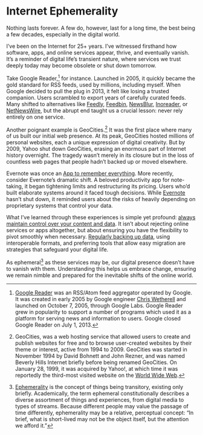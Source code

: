 # Internet Ephemerality

Nothing lasts forever. A few do, however, last for a long time, the best being a few decades, especially in the digital world.

I’ve been on the Internet for 25+ years. I’ve witnessed firsthand how software, apps, and online services appear, thrive, and eventually vanish. It’s a reminder of digital life’s transient nature, where services we trust deeply today may become obsolete or shut down tomorrow.

Take Google Reader,[^GoogleReader] for instance. Launched in 2005, it quickly became the gold standard for RSS feeds, used by millions, including myself. When Google decided to pull the plug in 2013, it felt like losing a trusted companion. Users scrambled to export years of carefully curated feeds. Many shifted to alternatives like [Feedly](https://feedly.com), [Feedbin](https://feedbin.com), [NewsBlur](https://www.newsblur.com), [Inoreader](https://www.inoreader.com), or [NetNewsWire](https://netnewswire.com), but the abrupt end taught us a crucial lesson: never rely entirely on one service.

Another poignant example is GeoCities.[^GeoCities] It was the first place where many of us built our initial web presence. At its peak, GeoCities hosted millions of personal websites, each a unique expression of digital creativity. But by 2009, Yahoo shut down GeoCities, erasing an enormous part of Internet history overnight. The tragedy wasn’t merely in its closure but in the loss of countless web pages that people hadn’t backed up or moved elsewhere.

Evernote was once an [App to remember everything](/2011/evernote-remember-everything/). More recently, consider Evernote’s dramatic shift. A beloved productivity app for note-taking, it began tightening limits and restructuring its pricing. Users who’d built elaborate systems around it faced tough decisions. While [Evernote](https://en.wikipedia.org/wiki/Evernote) hasn’t shut down, it reminded users about the risks of heavily depending on proprietary systems that control your data.

What I’ve learned through these experiences is simple yet profound: [always maintain control over your content and data](/2025/can-i-walk-out/). It isn’t about rejecting online services or apps altogether, but about ensuring you have the flexibility to pivot smoothly when necessary. [Regularly backing up data](/2021/backup/), using interoperable formats, and preferring tools that allow easy migration are strategies that safeguard your digital life.

As ephemeral[^ephemerality] as these services may be, our digital presence doesn’t have to vanish with them. Understanding this helps us embrace change, ensuring we remain nimble and prepared for the inevitable shifts of the online world.


[^GoogleReader]: [Google Reader](https://en.wikipedia.org/wiki/Google_Reader) was an RSS/Atom feed aggregator operated by Google. It was created in early 2005 by Google engineer [Chris Wetherell](https://en.wikipedia.org/wiki/Chris_Wetherell) and launched on October 7, 2005, through Google Labs. Google Reader grew in popularity to support a number of programs which used it as a platform for serving news and information to users. Google closed Google Reader on July 1, 2013.

[^GeoCities]: GeoCities, was a web hosting service that allowed users to create and publish websites for free and to browse user-created websites by their theme or interest, active from 1994 to 2009. GeoCities was started in November 1994 by David Bohnett and John Rezner, and was named Beverly Hills Internet briefly before being renamed GeoCities. On January 28, 1999, it was acquired by Yahoo!, at which time it was reportedly the third-most visited website on the [World Wide Web](/2021/world-wide-web-30-years/).

[^ephemerality]: [Ephemerality](https://en.wikipedia.org/wiki/Ephemerality) is the concept of things being transitory, existing only briefly. Academically, the term ephemeral constitutionally describes a diverse assortment of things and experiences, from digital media to types of streams. Because different people may value the passage of time differently, ephemerality may be a relative, perceptual concept: “In brief, what is short-lived may not be the object itself, but the attention we afford it.”